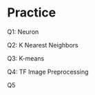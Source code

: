 # Practice  
Q1: Neuron                                          
                 
Q2: K Nearest Neighbors        
                           
Q3: K-means                             
         
Q4: TF Image Preprocessing                       
        
Q5         
